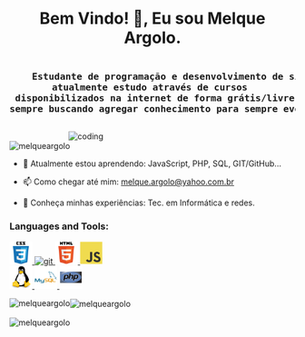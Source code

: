 <h1 align="center">Bem Vindo! 👋, Eu sou Melque Argolo.</h1>
<pre><h3 align="center">    Estudante de programação e desenvolvimento de sistemas, 
atualmente estudo através de cursos </br> disponibilizados na internet de forma grátis/livre.
sempre buscando agregar conhecimento para sempre evoluir. </h3></pre>
<img align="right" alt="coding" width="400" src="https://raw.githubusercontent.com/TheDudeThatCode/TheDudeThatCode/master/Assets/Developer.gif">

<p align="left"> <img src="https://komarev.com/ghpvc/?username=melqueargolo&label=Profile%20views&color=0e75b6&style=flat" alt ="melqueargolo" /> </p>

- 🌱 Atualmente estou aprendendo:  JavaScript, PHP, SQL, GIT/GitHub...

- 📫 Como chegar até mim:  melque.argolo@yahoo.com.br

- 📄 Conheça minhas experiências:
    Tec. em Informática e redes.
<h3 align="



<h3 align="left">Languages and Tools:</h3>

<p align="left"> <a href="https://www.w3schools.com/css/" target="_blank" rel="noreferrer"> <img src="https://raw.githubusercontent.com/devicons/devicon/master/icons/css3/css3-original-wordmark.svg" alt="css3" width="40" height="40"/> </a>
<a href="https://git-scm.com/" target="_blank" rel="noreferrer"> <img src="https://www.vectorlogo.zone/logos/git-scm/git-scm-icon.svg" alt=" git" width="40" height="40"/> </a> 
<a href="https://www.w3.org/html/" target="_blank" rel="noreferrer"> <img src ="https://raw.githubusercontent.com/devicons/devicon/master/icons/html5/html5-original-wordmark.svg" alt="html5" width="40" height="40"/> </a> 
<a href="https:// developer.mozilla.org/en-US/docs/Web/JavaScript" target="_blank" rel="noreferrer"> <img src="https://raw.githubusercontent.com/devicons/devicon/master/icons/javascript/javascript-original.svg" alt="javascript" width="40" height="40"/> </a> </br>
<a href="https://www.linux.org/" target="_blank" rel="noreferrer"> <img src="https://raw.githubusercontent.com/devicons/devicon/master/icons/linux/linux-original.svg" alt="linux" width="40" height=" 40"/> </a> 
<a href="https://www.mysql.com/" target="_blank" rel="noreferrer"> <img src="https://raw.githubusercontent.com/devicons/devicon/master/icons/mysql/mysql-original-wordmark.svg" alt="mysql" width="40" height="40"/> </a> 
<a href="https://www.php.net" target="_blank" rel="noreferrer"> <img src="https://raw.githubusercontent.com/devicons/devicon/master/icons/php/php-original.svg" alt="php" width="40" altura="40"/> </a> </p> 




<p> <img align="left" src="https://github-readme-stats.vercel.app/api/top-langs?username=melqueargolo&show_icons=true&locale=en&layout=compact" alt="melqueargolo"/> </p>

<p> <img align="center" src="https://github-readme-stats.vercel.app/api?username=melqueargolo&show_icons=true&locale=en" alt="melqueargolo" /> </p>

<p><img align="center" src="https://github-readme-streak-stats.herokuapp.com/?user=melqueargolo&" alt="melqueargolo" /></p>

